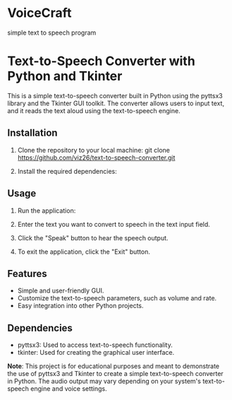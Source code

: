 # VoiceCraft
simple text to speech program

# Text-to-Speech Converter with Python and Tkinter

This is a simple text-to-speech converter built in Python using the pyttsx3 library and the Tkinter GUI toolkit. The converter allows users to input text, and it reads the text aloud using the text-to-speech engine.



## Installation

1. Clone the repository to your local machine:
git clone https://github.com/viz26/text-to-speech-converter.git


2. Install the required dependencies:

## Usage

1. Run the application:

2. Enter the text you want to convert to speech in the text input field.

3. Click the "Speak" button to hear the speech output.

4. To exit the application, click the "Exit" button.

## Features

- Simple and user-friendly GUI.
- Customize the text-to-speech parameters, such as volume and rate.
- Easy integration into other Python projects.

## Dependencies

- pyttsx3: Used to access text-to-speech functionality.
- tkinter: Used for creating the graphical user interface.

**Note**: This project is for educational purposes and meant to demonstrate the use of pyttsx3 and Tkinter to create a simple text-to-speech converter in Python. The audio output may vary depending on your system's text-to-speech engine and voice settings.
